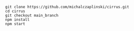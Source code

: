     git clone https://github.com/michalczaplinski/cirrus.git
    cd cirrus
    git checkout main_branch
    npm install
    npm start
